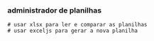 ### administrador de planilhas


    # usar xlsx para ler e comparar as planilhas 
    # usar exceljs para gerar a nova planilha